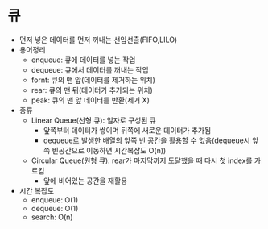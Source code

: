 # 큐

* 먼저 넣은 데이터를 먼저 꺼내는 선입선출(FIFO,LILO)
* 용어정리
    + enqueue: 큐에 데이터를 넣는 작업
    + dequeue: 큐에서 데이터를 꺼내는 작업
    + fornt: 큐의 맨 앞(데이터를 제거하는 위치)
    + rear: 큐의 맨 뒤(데이터가 추가되는 위치)
    + peak: 큐의 맨 앞 데이터를 반환(제거 X)
* 종류
    + Linear Queue(선형 큐): 일자로 구성된 큐
        - 앞쪽부터 데이터가 쌓이며 뒤쪽에 새로운 데이터가 추가됨 
        -  dequeue로 발생한 배열의 앞쪽 빈 공간을 활용할 수 없음(dequeue시 앞쪽 빈공간으로 이동하면 시간복잡도 O(n))
    + Circular Queue(원형 큐): rear가 마지막까지 도달했을 때 다시 첫 index를 가르킴
        + 앞에 비어있는 공간을 재활용   
* 시간 복잡도
    * enqueue: O(1)
    * dequeue: O(1)
    * search: O(n)